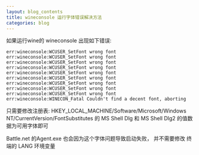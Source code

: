 ```yaml
---
layout: blog_contents
title: wineconsole 运行字体错误解决方法
categories: blog
---
```


如果运行wine的 wineconsole 出现如下错误: 

```
err:wineconsole:WCUSER_SetFont wrong font
err:wineconsole:WCUSER_SetFont wrong font
err:wineconsole:WCUSER_SetFont wrong font
err:wineconsole:WCUSER_SetFont wrong font
err:wineconsole:WCUSER_SetFont wrong font
err:wineconsole:WCUSER_SetFont wrong font
err:wineconsole:WCUSER_SetFont wrong font
err:wineconsole:WCUSER_SetFont wrong font
err:wineconsole:WCUSER_SetFont wrong font
err:wineconsole:WINECON_Fatal Couldn't find a decent font, aborting
```

只需要修改注册表: HKEY\_LOCAL\_MACHINE/Software/Microsoft/Windows NT/CurrentVersion/FontSubstitutes
的 MS Shell Dlg 和 MS Shell Dlg2 的值数据为可用字体即可

Battle.net 的Agent.exe 也会因为这个字体问题导致启动失败，
并不需要修改 终端的 LANG 环境变量
